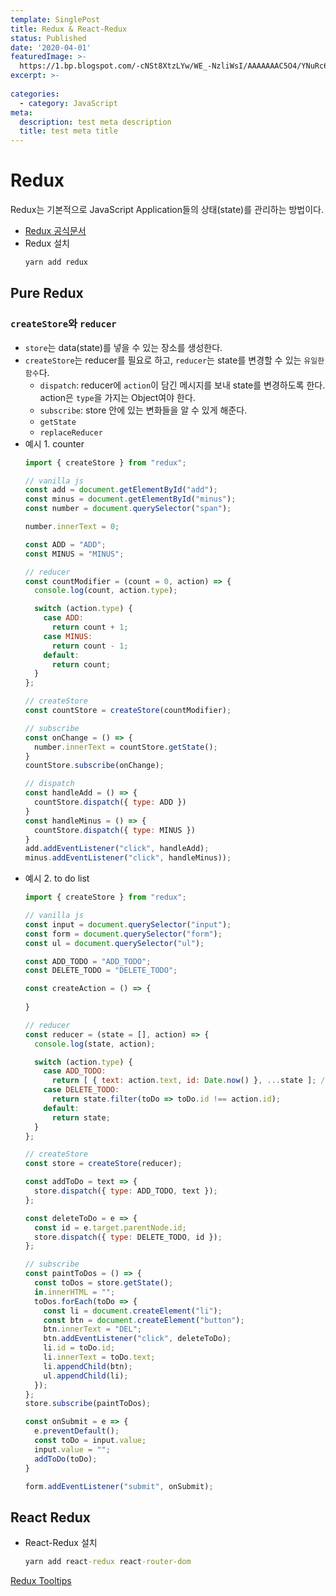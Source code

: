 ```yaml
---
template: SinglePost
title: Redux & React-Redux
status: Published
date: '2020-04-01'
featuredImage: >-
  https://1.bp.blogspot.com/-cNSt8XtzLYw/WE_-NzliWsI/AAAAAAAC5O4/YNuRc6DGl_sUgMTsM3SDp2jEeU63BbEnACLcB/s1600/logo-578x270.png
excerpt: >-
  
categories:
  - category: JavaScript
meta:
  description: test meta description
  title: test meta title
---
```



# Redux

Redux는 기본적으로 JavaScript Application들의 상태(state)를 관리하는 방법이다.

- [Redux 공식문서](https://redux.js.org/)
- Redux 설치
  ```cmd
  yarn add redux
  ```

## Pure Redux

### `createStore`와 `reducer`

- `store`는 data(state)를 넣을 수 있는 장소를 생성한다.
- `createStore`는 reducer를 필요로 하고, `reducer`는 state를 변경할 수 있는 `유일한 함수`다.
  - `dispatch`: reducer에 `action`이 담긴 메시지를 보내 state를 변경하도록 한다. action은 `type`을 가지는 Object여야 한다. 
  - `subscribe`: store 안에 있는 변화들을 알 수 있게 해준다.
  - `getState`
  - `replaceReducer`
- 예시 1. counter
  ```javascript
  import { createStore } from "redux";

  // vanilla js
  const add = document.getElementById("add");
  const minus = document.getElementById("minus");
  const number = document.querySelector("span");

  number.innerText = 0;

  const ADD = "ADD";
  const MINUS = "MINUS";

  // reducer
  const countModifier = (count = 0, action) => {
    console.log(count, action.type);

    switch (action.type) {
      case ADD:
        return count + 1;
      case MINUS:
        return count - 1;
      default:
        return count;
    }
  };

  // createStore
  const countStore = createStore(countModifier);

  // subscribe
  const onChange = () => {
    number.innerText = countStore.getState();
  }
  countStore.subscribe(onChange);

  // dispatch
  const handleAdd = () => {
    countStore.dispatch({ type: ADD })
  }
  const handleMinus = () => {
    countStore.dispatch({ type: MINUS })
  }
  add.addEventListener("click", handleAdd);
  minus.addEventListener("click", handleMinus));
  ```
- 예시 2. to do list
  ```javascript
  import { createStore } from "redux";

  // vanilla js
  const input = document.querySelector("input");
  const form = document.querySelector("form");
  const ul = document.querySelector("ul");

  const ADD_TODO = "ADD_TODO";
  const DELETE_TODO = "DELETE_TODO";

  const createAction = () => {
    
  }

  // reducer
  const reducer = (state = [], action) => {
    console.log(state, action);

    switch (action.type) {
      case ADD_TODO:
        return [ { text: action.text, id: Date.now() }, ...state ]; // mutate 방식(push)은 사용 불가. 새로운 array를 생성하여 return 해야 한다.
      case DELETE_TODO:
        return state.filter(toDo => toDo.id !== action.id);
      default:
        return state;
    }
  };

  // createStore
  const store = createStore(reducer);

  const addToDo = text => {
    store.dispatch({ type: ADD_TODO, text });
  };

  const deleteToDo = e => {
    const id = e.target.parentNode.id;
    store.dispatch({ type: DELETE_TODO, id });
  };

  // subscribe
  const paintToDos = () => {
    const toDos = store.getState();
    in.innerHTML = "";
    toDos.forEach(toDo => {
      const li = document.createElement("li");
      const btn = document.createElement("button");
      btn.innerText = "DEL";
      btn.addEventListener("click", deleteToDo);
      li.id = toDo.id;
      li.innerText = toDo.text;
      li.appendChild(btn);
      ul.appendChild(li);
    });
  };
  store.subscribe(paintToDos);

  const onSubmit = e => {
    e.preventDefault();
    const toDo = input.value;
    input.value = "";
    addToDo(toDo);
  }

  form.addEventListener("submit", onSubmit);
  ```

## React Redux

- React-Redux 설치
  ```cmd
  yarn add react-redux react-router-dom
  ```



















[Redux Tooltips](https://redux-toolkit.js.org/tutorials/overview)